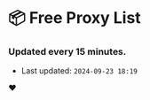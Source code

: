 # :package: Free Proxy List
### Updated every 15 minutes.

- Last updated: `2024-09-23 18:19`

:heart:
